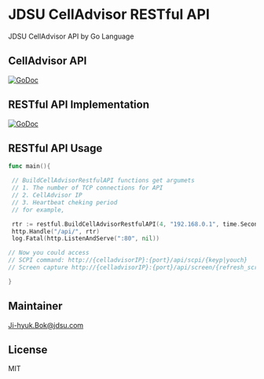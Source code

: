 # JDSU CellAdvisor RESTful API  
JDSU CellAdvisor API by Go Language

CellAdvisor API 
---
[![GoDoc](https://godoc.org/github.com/tomahawk28/cell?status.svg)](https://godoc.org/github.com/tomahawk28/cell)

RESTful API Implementation
---
[![GoDoc](https://godoc.org/github.com/tomahawk28/cell/restful?status.svg)](https://godoc.org/github.com/tomahawk28/cell/restful)

RESTful API Usage 
--
```go
func main(){

 // BuildCellAdvisorRestfulAPI functions get argumets 
 // 1. The number of TCP connections for API
 // 2. CellAdvisor IP 
 // 3. Heartbeat cheking period
 // for example, 

 rtr := restful.BuildCellAdvisorRestfulAPI(4, "192.168.0.1", time.Second*10)
 http.Handle("/api/", rtr)
 log.Fatal(http.ListenAndServe(":80", nil))

// Now you could access 
// SCPI command: http://{celladvisorIP}:{port}/api/scpi/{keyp|youch}
// Screen capture http://{celladvisorIP}:{port}/api/screen/{refresh_screen|screen}

}
```

Maintainer
------
Ji-hyuk.Bok@jdsu.com

License
-----
MIT
